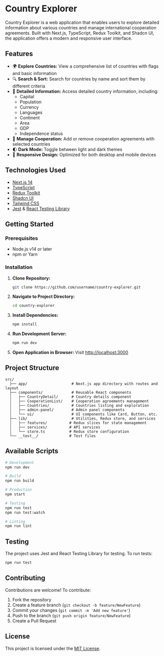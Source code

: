 
# Country Explorer

Country Explorer is a web application that enables users to explore detailed information about various countries and manage international cooperation agreements. Built with Next.js, TypeScript, Redux Toolkit, and Shadcn UI, the application offers a modern and responsive user interface.

## Features

- 🌍 **Explore Countries:** View a comprehensive list of countries with flags and basic information
- 🔍 **Search & Sort:** Search for countries by name and sort them by different criteria
- 📄 **Detailed Information:** Access detailed country information, including:
  - Capital
  - Population
  - Currency
  - Languages
  - Continent
  - Area
  - GDP
  - Independence status
- 🤝 **Manage Cooperation:** Add or remove cooperation agreements with selected countries
- 🌓 **Dark Mode:** Toggle between light and dark themes
- 📱 **Responsive Design:** Optimized for both desktop and mobile devices

## Technologies Used

- [Next.js 14](https://nextjs.org/)
- [TypeScript](https://www.typescriptlang.org/)
- [Redux Toolkit](https://redux-toolkit.js.org/)
- [Shadcn UI](https://ui.shadcn.com/)
- [Tailwind CSS](https://tailwindcss.com/)
- [Jest](https://jestjs.io/) & [React Testing Library](https://testing-library.com/docs/react-testing-library/intro/)

## Getting Started

### Prerequisites

- Node.js v14 or later
- npm or Yarn

### Installation

1. **Clone Repository:**
   ```bash
   git clone https://github.com/username/country-explorer.git
   ```

2. **Navigate to Project Directory:**
   ```bash
   cd country-explorer
   ```

3. **Install Dependencies:**
   ```bash
   npm install
   ```

4. **Run Development Server:**
   ```bash
   npm run dev
   ```

5. **Open Application in Browser:**
   Visit [http://localhost:3000](http://localhost:3000)

## Project Structure

```
src/
  ├── app/                    # Next.js app directory with routes and layout
  ├── components/             # Reusable React components
  │   ├── CountryDetail/      # Country details component
  │   ├── CooperationList/    # Cooperation agreements management
  │   ├── Countries/          # Countries listing and exploration
  │   ├── admin-panel/        # Admin panel components
  │   └── ui/                 # UI components like Card, Button, etc.
  ├── lib/                    # Utilities, Redux store, and services
  │   ├── features/          # Redux slices for state management
  │   ├── services/          # API services
  │   └── store.ts           # Redux store configuration
  └── __test__/              # Test files
```

## Available Scripts

```bash
# Development
npm run dev

# Build
npm run build

# Production
npm start

# Testing
npm run test
npm run test:watch

# Linting
npm run lint
```

## Testing

The project uses Jest and React Testing Library for testing. To run tests:

```bash
npm run test
```

## Contributing

Contributions are welcome! To contribute:

1. Fork the repository
2. Create a feature branch (`git checkout -b feature/NewFeature`)
3. Commit your changes (`git commit -m 'Add new feature'`)
4. Push to the branch (`git push origin feature/NewFeature`)
5. Create a Pull Request

## License

This project is licensed under the [MIT License](LICENSE).
